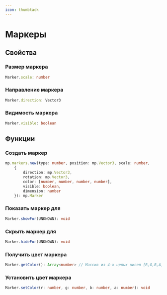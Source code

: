 ```yaml
---
icon: thumbtack
---
```


# Маркеры
## Свойства
### Размер маркера
```typescript
Marker.scale: number
```
### Направление маркера
```typescript
Marker.direction: Vector3
```
### Видимость маркера
```typescript
Marker.visible: boolean
```

## Функции
### Создать маркер
```typescript
mp.markers.new(type: number, position: mp.Vector3, scale: number,
    {
        direction: mp.Vector3,
        rotation: mp.Vector3,
        color: [number, number, number, number],
        visible: boolean,
        dimension: number
    }): mp.Marker
```
### Показать маркер для
```typescript
Marker.showFor(UNKNOWN): void
```
### Скрыть маркер для
```typescript
Marker.hideFor(UNKNOWN): void
```
### Получить цвет маркера
```typescript
Marker.getColor(): Array<number> // Массив из 4-х целых чисел [R,G,B,A]
```
### Установить цвет маркера
```typescript
Marker.setColor(r: number, g: number, b: number, a: number): void
```
